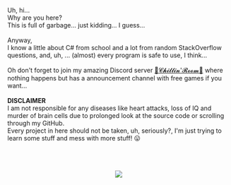 Uh, hi...<br/>
Why are you here?<br/>
This is full of garbage... just kidding... I guess...<br/>
<br/>
Anyway,<br/>
I know a little about C# from school and a lot from random StackOverflow questions, and, uh, ... (almost) every program is safe to use, I think...<br/>
<br/>
Oh don't forget to join my amazing Discord server [🎀𝓒𝓱𝓲𝓵𝓵𝓲𝓷'𝓡𝓸𝓸𝓶🎀](https://discord.gg/xRyvAps) where nothing happens but has a announcement channel with free games if you want...<br/>
<br/>
**DISCLAIMER**<br/>
I am not responsible for any diseases like heart attacks, loss of IQ and murder of brain cells due to prolonged look at the source code or scrolling through my GitHub.<br/>
Every project in here should not be taken, uh, seriously?, I'm just trying to learn some stuff and mess with more stuff! 😛<br/>
<br/>
<br/>
<br/>
<p align=center>
  <img src="https://.vercel.app/api?username=Milkenm&bg_color=55,c24848,904e95&title_color=fff&text_color=fff&show_icons=true&count_private=true&icon_color=bbb"/>
</p>
